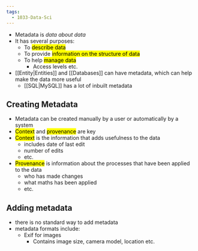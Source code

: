 ```yaml
---
tags:
  - 1033-Data-Sci
---
```

- Metadata is *data about data*
- It has several purposes:
	- To <mark class="hltr-pink">describe data</mark>
	- To provide <mark class="hltr-pink">information on the structure of data</mark>
	- To help <mark class="hltr-pink">manage data</mark>
		- Access levels etc.
- [[Entity|Entities]] and [[Databases]] can have metadata, which can help make the data more useful
	- [[SQL|MySQL]] has a lot of inbuilt metadata

## Creating Metadata
- Metadata can be created manually by a user or automatically by a system
- <mark class="hltr-orange">Context</mark> and <mark class="hltr-yellow">provenance</mark> are key
- <mark class="hltr-orange">Context</mark> is the information that adds usefulness to the data
	- includes date of last edit
	- number of edits 
	- etc.
- <mark class="hltr-yellow">Provenance</mark> is information about the processes that have been applied to the data
	- who has made changes
	- what maths has been applied 
	- etc.

## Adding metadata
- there is no standard way to add metadata
- metadata formats include:
	- Exif for images
		- Contains image size, camera model, location etc.